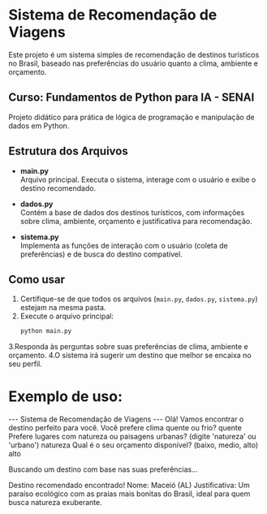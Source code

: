 # Sistema de Recomendação de Viagens

Este projeto é um sistema simples de recomendação de destinos turísticos no Brasil, baseado nas preferências do usuário quanto a clima, ambiente e orçamento.

## Curso: Fundamentos de Python para IA - SENAI
Projeto didático para prática de lógica de programação e manipulação de dados em Python. 

## Estrutura dos Arquivos

- **main.py**  
  Arquivo principal. Executa o sistema, interage com o usuário e exibe o destino recomendado.

- **dados.py**  
  Contém a base de dados dos destinos turísticos, com informações sobre clima, ambiente, orçamento e justificativa para recomendação.

- **sistema.py**  
  Implementa as funções de interação com o usuário (coleta de preferências) e de busca do destino compatível.

## Como usar

1. Certifique-se de que todos os arquivos (`main.py`, `dados.py`, `sistema.py`) estejam na mesma pasta.
2. Execute o arquivo principal:
   ```sh
   python main.py
3.Responda às perguntas sobre suas preferências de clima, ambiente e orçamento.
4.O sistema irá sugerir um destino que melhor se encaixa no seu perfil.

# Exemplo de uso:
--- Sistema de Recomendação de Viagens ---
Olá! Vamos encontrar o destino perfeito para você.
Você prefere clima quente ou frio? quente
Prefere lugares com natureza ou paisagens urbanas? (digite 'natureza' ou 'urbano') natureza
Qual é o seu orçamento disponível? (baixo, medio, alto) alto

Buscando um destino com base nas suas preferências...

Destino recomendado encontrado!
Nome: Maceió (AL)
Justificativa: Um paraíso ecológico com as praias mais bonitas do Brasil, ideal para quem busca natureza exuberante.
